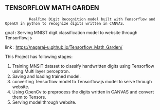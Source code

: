 ## TENSORFLOW MATH GARDEN

               RealTime Digit Recognition model built with Tensorflow and OpenCV in python to recognize digits written in CANVAS.

goal : Serving MNIST digit classification model to website through Tensorflow.js

link :  https://nagaraj-u.github.io/Tensorflow_Math_Garden/

This Project has following stages:

1. Training MNSIT dataset to classify handwritten digits using Tensorflow using Multi layer perceptron.
2. Saving and loading trained model.
3. converting Tensorflow model to Tensorflow.js model to serve through website.
5. Using OpenCv to preprocess the digits written in CANVAS and convert them to Tensors.
6. Serving model through website.




